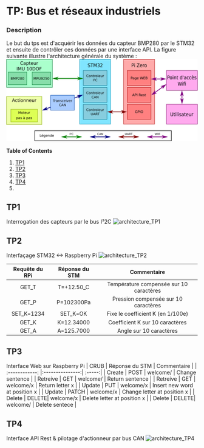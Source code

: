 # TP:  Bus et réseaux industriels
### Description
Le but du tps est d'acquérir les données du capteur BMP280 par le STM32 et ensuite de contrôler ces données par une interface API.
La figure suivante illustre l'architecture générale du système :
![Structure du projet](/images/TP_complet.png "Structure du projet")



**Table of Contents**
1. [TP1](https://github.com/JuanYule/TP_Bus_et_reseaux/blob/main/README.md#TP1)
2. [TP2](https://github.com/JuanYule/TP_Bus_et_reseaux/blob/main/README.md#TP2)
3. [TP3](https://github.com/JuanYule/TP_Bus_et_reseaux/blob/main/README.md#TP3)
4. [TP4](https://github.com/JuanYule/TP_Bus_et_reseaux/blob/main/README.md#TP4)
5. 
## TP1
Interrogation des capteurs par le bus I²2C
 ![architecture_TP1](/images/architecture_TP1.png "Architecture TP1")
## TP2
Interfaçage STM32 <-> Raspberry Pi
 ![architecture_TP2](/images/architecture_TP2.png "Architecture TP2")

|   Requête du RPi     |   Réponse du STM    | Commentaire |
| :------------: |:---------------:| :-----:|
| GET_T      | T=+12.50_C | Température compensée sur 10 caractères    |
| GET_P      | P=102300Pa |   Pression compensée sur 10 caractères     |
| SET_K=1234 | SET_K=OK   |    Fixe le coefficient K (en 1/100e)       |
| GET_K      | K=12.34000 |   Coefficient K sur 10 caractères          |
| GET_A      | A=125.7000 |    Angle sur 10 caractères                 |

## TP3
Interface Web sur Raspberry Pi
|   CRUB     |   Réponse du STM    | Commentaire |
| :------------: |:---------------:| :-----:|
| Create   | POST  | welcome/  | Change sentence |
| Retreive | GET   | welcome/  | Return sentence |
| Retreive | GET   | welcome/x | Return letter x |
| Update   | PUT   | welcome/x | Insert new word at position x |
| Update   | PATCH | welcome/x | Change letter at position x |
| Delete   | DELETE| welcome/x | Delete letter at position x |
| Delete   | DELETE| welcome/  | Delete sentece |

## TP4
Interface API Rest & pilotage d'actionneur par bus CAN
 ![architecture_TP4](/images/architecture_TP4.png "Architecture TP4")

